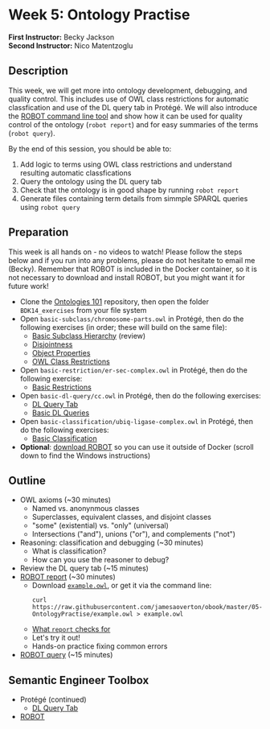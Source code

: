 # Week 5: Ontology Practise

**First Instructor:** Becky Jackson  
**Second Instructor:** Nico Matentzoglu

## Description

This week, we will get more into ontology development, debugging, and quality control. This includes use of OWL class restrictions for automatic classfication and use of the DL query tab in Protégé. We will also introduce the [ROBOT command line tool](http://robot.obolibrary.org) and show how it can be used for quality control of the ontology (`robot report`) and for easy summaries of the terms (`robot query`).

By the end of this session, you should be able to:
1. Add logic to terms using OWL class restrictions and understand resulting automatic classfications
2. Query the ontology using the DL query tab
3. Check that the ontology is in good shape by running `robot report`
4. Generate files containing term details from simmple SPARQL queries using `robot query`

## Preparation

This week is all hands on - no videos to watch! Please follow the steps below and if you run into any problems, please do not hesitate to email me (Becky). Remember that ROBOT is included in the Docker container, so it is not necessary to download and install ROBOT, but you might want it for future work!

- Clone the [Ontologies 101](https://github.com/OHSUBD2K/BDK14-Ontologies-101) repository, then open the folder `BDK14_exercises` from your file system
- Open `basic-subclass/chromosome-parts.owl` in Protégé, then do the following exercises (in order; these will build on the same file):
  - [Basic Subclass Hierarchy](https://ontology101tutorial.readthedocs.io/en/latest/EXERCISE_BasicSubclassHierarchy.html) (review)
  - [Disjointness](https://ontology101tutorial.readthedocs.io/en/latest/Disjointness.html)
  - [Object Properties](https://ontology101tutorial.readthedocs.io/en/latest/ObjectProperties.html)
  - [OWL Class Restrictions](https://ontology101tutorial.readthedocs.io/en/latest/OWL_ClassRestrictions.html)
- Open `basic-restriction/er-sec-complex.owl` in Protégé, then do the following exercise:
  - [Basic Restrictions](https://ontology101tutorial.readthedocs.io/en/latest/EXERCISE_BasicRestrictions.html)
- Open `basic-dl-query/cc.owl` in Protégé, then do the following exercises:
  - [DL Query Tab](https://ontology101tutorial.readthedocs.io/en/latest/DL_QueryTab.html)
  - [Basic DL Queries](https://ontology101tutorial.readthedocs.io/en/latest/EXERCISE_BasicDL_Queries.html)
- Open `basic-classification/ubiq-ligase-complex.owl` in Protégé, then do the following exercises:
  - [Basic Classification](https://ontology101tutorial.readthedocs.io/en/latest/EXERCISE_BasicClassification.html)
- **Optional**: [download ROBOT](http://robot.obolibrary.org) so you can use it outside of Docker (scroll down to find the Windows instructions)

## Outline

- OWL axioms (~30 minutes)
  - Named vs. anonynmous classes
  - Superclasses, equivalent classes, and disjoint classes
  - "some" (existential) vs. "only" (universal)
  - Intersections ("and"), unions ("or"), and complements ("not")
- Reasoning: classification and debugging (~30 minutes)
  - What is classification?
  - How can you use the reasoner to debug?
- Review the DL query tab (~15 minutes)
- [ROBOT report](http://robot.obolibrary.org/report) (~30 minutes)
  - Download [`example.owl`](https://raw.githubusercontent.com/jamesaoverton/obook/master/05-OntologyPractise/example.owl), or get it via the command line:
    ```
    curl https://raw.githubusercontent.com/jamesaoverton/obook/master/05-OntologyPractise/example.owl > example.owl
    ```
  - [What `report` checks for](http://robot.obolibrary.org/report_queries/)
  - Let's try it out!
  - Hands-on practice fixing common errors
- [ROBOT query](http://robot.obolibrary.org/query) (~15 minutes)

## Semantic Engineer Toolbox

- Protégé (continued)
  - [DL Query Tab](https://protegewiki.stanford.edu/wiki/DLQueryTab)
- [ROBOT](http://robot.obolibrary.org)
